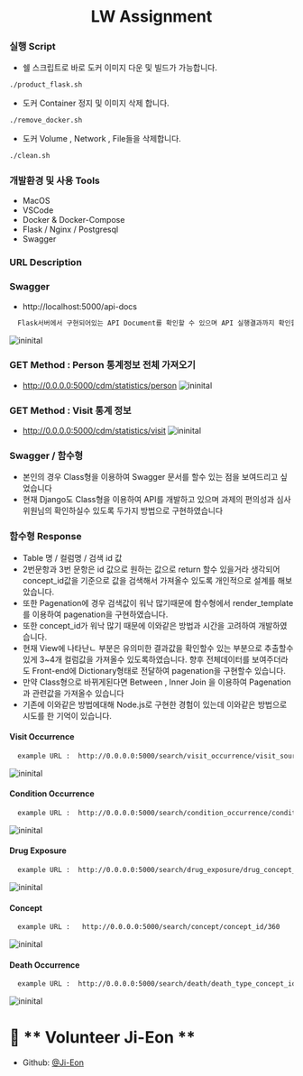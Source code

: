 <h1 align="center">LW Assignment</h1>


### 실행 Script
- 쉘 스크립트로 바로 도커 이미지 다운 및 빌드가 가능합니다.
```sh
./product_flask.sh
```

- 도커 Container 정지 및 이미지 삭제 합니다.
```sh
./remove_docker.sh
```

- 도커 Volume , Network , File들을 삭제합니다.
```sh
./clean.sh
```

### 개발환경 및 사용 Tools
- MacOS 
- VSCode
- Docker & Docker-Compose
- Flask / Nginx / Postgresql
- Swagger 



### URL Description
### Swagger 
- http://localhost:5000/api-docs
```sh
  Flask서버에서 구현되어있는 API Document를 확인할 수 있으며 API 실행결과까지 확인할 수 있습니다.
```
![ininital](https://github.com/Ji-Eon/line_homework/blob/main/Git-Image/gitimage_1.png?raw=true)
### GET Method : Person 통계정보 전체 가져오기 ####
- http://0.0.0.0:5000/cdm/statistics/person
![ininital](https://github.com/Ji-Eon/line_homework/blob/main/Git-Image/gitimage_2.png?raw=true)


### GET Method : Visit 통계 정보 ###
- http://0.0.0.0:5000/cdm/statistics/visit
![ininital](https://github.com/Ji-Eon/line_homework/blob/main/Git-Image/gitimage_3.png?raw=true)


### Swagger / 함수형 #### 
- 본인의 경우 Class형을 이용하여 Swagger 문서를 할수 있는 점을 보여드리고 싶었습니다
- 현재 Django도 Class형을 이용하여 API를 개발하고 있으며 과제의 편의성과 심사위원님의 확인하실수 있도록 두가지 방법으로 구현하였습니다

### 함수형 Response ####
- Table 명 / 컬럼명 / 검색 id 값 
- 2번문항과 3번 문항은 id 값으로 원하는 값으로 return 할수 있을거라 생각되어 concept_id값을 기준으로 값을 검색해서 가져올수 있도록 개인적으로 설계를 해보았습니다.
- 또한 Pagenation에 경우 검색값이 워낙 많기때문에 함수형에서 render_template를 이용하여 pagenation을 구현하였습니다.
- 또한 concept_id가 워낙 많기 때문에 이와같은 방법과 시간을 고려하여 개발하였습니다.
- 현재 View에 나타난ㄴ 부분은 유의미한 결과값을 확인할수 있는 부분으로 추출할수 있게 3~4개 컬럼값을 가져올수 있도록하였습니다. 향후 전체데이터를 보여주더라도 Front-end에 Dictionary형태로 전달하여 
  pagenation을 구현할수 있습니다.
- 만약 Class형으로 바뀌게된다면 Between , Inner Join 을 이용하여 Pagenation과 관련값을 가져올수 있습니다
- 기존에 이와같은 방법에대해 Node.js로 구현한 경험이 있는데 이와같은 방법으로 시도를 한 기억이 있습니다.

#### Visit Occurrence #####
```sh
  example URL :  http://0.0.0.0:5000/search/visit_occurrence/visit_source_concept_id/0
```
![ininital](https://github.com/Ji-Eon/line_homework/blob/main/Git-Image/gitimage_4.png?raw=true)

#### Condition Occurrence #####
```sh
  example URL :  http://0.0.0.0:5000/search/condition_occurrence/condition_source_concept_id/4112343
```
![ininital](https://github.com/Ji-Eon/line_homework/blob/main/Git-Image/gitimage_5.png?raw=true)

#### Drug Exposure #####
```sh
  example URL :  http://0.0.0.0:5000/search/drug_exposure/drug_concept_id/40213154
```
![ininital](https://github.com/Ji-Eon/line_homework/blob/main/Git-Image/gitimage_6.png?raw=true)

#### Concept #####
```sh
  example URL :   http://0.0.0.0:5000/search/concept/concept_id/360
```
![ininital](https://github.com/Ji-Eon/line_homework/blob/main/Git-Image/gitimage_7.png?raw=true)

#### Death Occurrence #####
```sh
  example URL :  http://0.0.0.0:5000/search/death/death_type_concept_id/32815
```
![ininital](https://github.com/Ji-Eon/line_homework/blob/main/Git-Image/gitimage_8.png?raw=true)




# 👤 ** Volunteer Ji-Eon **

- Github: [@Ji-Eon](https://github.com/Ji-Eon)
